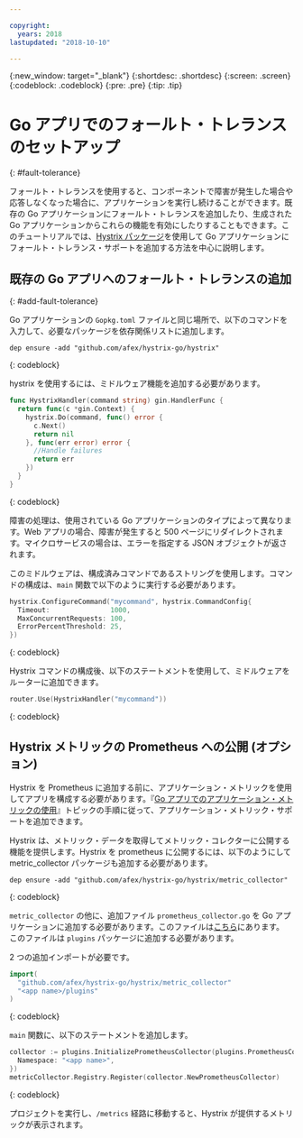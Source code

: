 ```yaml
---

copyright:
  years: 2018
lastupdated: "2018-10-10"

---
```


{:new_window: target="_blank"}
{:shortdesc: .shortdesc}
{:screen: .screen}
{:codeblock: .codeblock}
{:pre: .pre}
{:tip: .tip}

# Go アプリでのフォールト・トレランスのセットアップ
{: #fault-tolerance}

フォールト・トレランスを使用すると、コンポーネントで障害が発生した場合や応答しなくなった場合に、アプリケーションを実行し続けることができます。既存の Go アプリケーションにフォールト・トレランスを追加したり、生成された Go アプリケーションからこれらの機能を有効にしたりすることもできます。このチュートリアルでは、[Hystrix パッケージ](https://godoc.org/github.com/afex/hystrix-go/hystrix)を使用して Go アプリケーションにフォールト・トレランス・サポートを追加する方法を中心に説明します。

## 既存の Go アプリへのフォールト・トレランスの追加
{: #add-fault-tolerance}

Go アプリケーションの `Gopkg.toml` ファイルと同じ場所で、以下のコマンドを入力して、必要なパッケージを依存関係リストに追加します。
```
dep ensure -add "github.com/afex/hystrix-go/hystrix"
```
{: codeblock}

hystrix を使用するには、ミドルウェア機能を追加する必要があります。
```go
func HystrixHandler(command string) gin.HandlerFunc {
  return func(c *gin.Context) {
    hystrix.Do(command, func() error {
      c.Next()
      return nil
    }, func(err error) error {
      //Handle failures
      return err
    })
  }
}
``` 
{: codeblock}

障害の処理は、使用されている Go アプリケーションのタイプによって異なります。Web アプリの場合、障害が発生すると 500 ページにリダイレクトされます。マイクロサービスの場合は、エラーを指定する JSON オブジェクトが返されます。

このミドルウェアは、構成済みコマンドであるストリングを使用します。コマンドの構成は、`main` 関数で以下のように実行する必要があります。
```go
hystrix.ConfigureCommand("mycommand", hystrix.CommandConfig{
  Timeout:               1000,
  MaxConcurrentRequests: 100,
  ErrorPercentThreshold: 25,
})
```
{: codeblock}

Hystrix コマンドの構成後、以下のステートメントを使用して、ミドルウェアをルーターに追加できます。
```go
router.Use(HystrixHandler("mycommand"))
```
{: codeblock}

## Hystrix メトリックの Prometheus への公開 (オプション)

Hystrix を Prometheus に追加する前に、アプリケーション・メトリックを使用してアプリを構成する必要があります。『[Go アプリでのアプリケーション・メトリックの使用](/docs/go/appmetrics.html)』トピックの手順に従って、アプリケーション・メトリック・サポートを追加できます。

Hystrix は、メトリック・データを取得してメトリック・コレクターに公開する機能を提供します。Hystrix を prometheus に公開するには、以下のようにして metric_collector パッケージも追加する必要があります。
```
dep ensure -add "github.com/afex/hystrix-go/hystrix/metric_collector"
```
{: codeblock}

`metric_collector` の他に、追加ファイル `prometheus_collector.go` を Go アプリケーションに追加する必要があります。このファイルは[こちら](https://github.com/ibm-developer/generator-ibm-core-golang-gin/blob/develop/generators/app/templates/plugins/prometheus_collector.go)にあります。 このファイルは `plugins` パッケージに追加する必要があります。

2 つの追加インポートが必要です。
```go
import(
  "github.com/afex/hystrix-go/hystrix/metric_collector"
  "<app name>/plugins"
)
```
{: codeblock}

`main` 関数に、以下のステートメントを追加します。
```go
collector := plugins.InitializePrometheusCollector(plugins.PrometheusCollectorConfig{
  Namespace: "<app name>",
})
metricCollector.Registry.Register(collector.NewPrometheusCollector)
```
{: codeblock}

プロジェクトを実行し、`/metrics` 経路に移動すると、Hystrix が提供するメトリックが表示されます。
